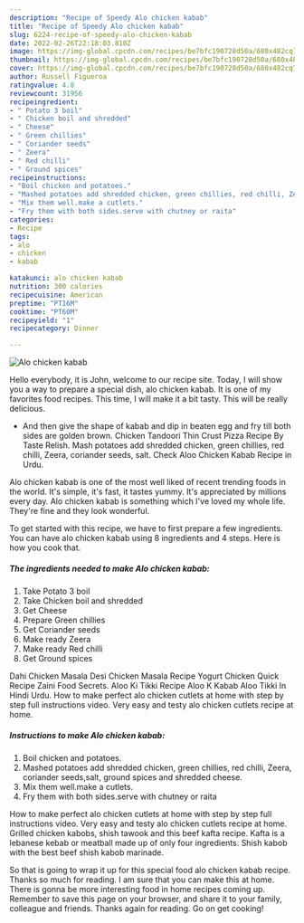 ```yaml
---
description: "Recipe of Speedy Alo chicken kabab"
title: "Recipe of Speedy Alo chicken kabab"
slug: 6224-recipe-of-speedy-alo-chicken-kabab
date: 2022-02-26T22:18:03.810Z
image: https://img-global.cpcdn.com/recipes/be7bfc190728d50a/680x482cq70/alo-chicken-kabab-recipe-main-photo.jpg
thumbnail: https://img-global.cpcdn.com/recipes/be7bfc190728d50a/680x482cq70/alo-chicken-kabab-recipe-main-photo.jpg
cover: https://img-global.cpcdn.com/recipes/be7bfc190728d50a/680x482cq70/alo-chicken-kabab-recipe-main-photo.jpg
author: Russell Figueroa
ratingvalue: 4.8
reviewcount: 31956
recipeingredient:
- " Potato 3 boil"
- " Chicken boil and shredded"
- " Cheese"
- " Green chillies"
- " Coriander seeds"
- " Zeera"
- " Red chilli"
- " Ground spices"
recipeinstructions:
- "Boil chicken and potatoes."
- "Mashed potatoes add shredded chicken, green chillies, red chilli, Zeera, coriander seeds,salt, ground spices and shredded cheese."
- "Mix them well.make a cutlets."
- "Fry them with both sides.serve with chutney or raita"
categories:
- Recipe
tags:
- alo
- chicken
- kabab

katakunci: alo chicken kabab 
nutrition: 300 calories
recipecuisine: American
preptime: "PT16M"
cooktime: "PT60M"
recipeyield: "1"
recipecategory: Dinner

---
```



![Alo chicken kabab](https://img-global.cpcdn.com/recipes/be7bfc190728d50a/680x482cq70/alo-chicken-kabab-recipe-main-photo.jpg)

Hello everybody, it is John, welcome to our recipe site. Today, I will show you a way to prepare a special dish, alo chicken kabab. It is one of my favorites food recipes. This time, I will make it a bit tasty. This will be really delicious.

* And then give the shape of kabab and dip in beaten egg and fry till both sides are golden brown. Chicken Tandoori Thin Crust Pizza Recipe By Taste Relish. Mash potatoes add shredded chicken, green chillies, red chilli, Zeera, coriander seeds, salt. Check Aloo Chicken Kabab Recipe in Urdu.

Alo chicken kabab is one of the most well liked of recent trending foods in the world. It's simple, it's fast, it tastes yummy. It's appreciated by millions every day. Alo chicken kabab is something which I've loved my whole life. They're fine and they look wonderful.


To get started with this recipe, we have to first prepare a few ingredients. You can have alo chicken kabab using 8 ingredients and 4 steps. Here is how you cook that.

<!--inarticleads1-->

##### The ingredients needed to make Alo chicken kabab:

1. Take  Potato 3 boil
1. Take  Chicken boil and shredded
1. Get  Cheese
1. Prepare  Green chillies
1. Get  Coriander seeds
1. Make ready  Zeera
1. Make ready  Red chilli
1. Get  Ground spices


Dahi Chicken Masala Desi Chicken Masala Recipe Yogurt Chicken Quick Recipe Zaini Food Secrets. Aloo Ki Tikki Recipe Aloo K Kabab Aloo Tikki In Hindi Urdu. How to make perfect alo chicken cutlets at home with step by step full instructions video. Very easy and testy alo chicken cutlets recipe at home. 

<!--inarticleads2-->

##### Instructions to make Alo chicken kabab:

1. Boil chicken and potatoes.
1. Mashed potatoes add shredded chicken, green chillies, red chilli, Zeera, coriander seeds,salt, ground spices and shredded cheese.
1. Mix them well.make a cutlets.
1. Fry them with both sides.serve with chutney or raita


How to make perfect alo chicken cutlets at home with step by step full instructions video. Very easy and testy alo chicken cutlets recipe at home. Grilled chicken kabobs, shish tawook and this beef kafta recipe. Kafta is a lebanese kebab or meatball made up of only four ingredients. Shish kabob with the best beef shish kabob marinade. 

So that is going to wrap it up for this special food alo chicken kabab recipe. Thanks so much for reading. I am sure that you can make this at home. There is gonna be more interesting food in home recipes coming up. Remember to save this page on your browser, and share it to your family, colleague and friends. Thanks again for reading. Go on get cooking!
